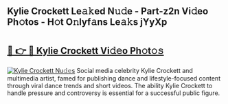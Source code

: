 ## Kylie Crockett Le𝚊𝚔ed N𝚞𝚍e - Part-z2n Vi𝚍eo Ph𝚘tos - H𝚘t O𝚗lyf𝚊ns Le𝚊𝚔s jYyXp

# <h2><a href="http://hf8kt04.feru.top/?c=Kylie+Crockett">🔗 👉 🔴 Kylie Crockett Vi𝚍𝚎o Ph𝚘t𝚘𝚜</a></h2>

[![Kylie Crockett Nu𝚍𝚎s](https://i.imgur.com/0TWrTi3.gif)](http://hf8kt04.feru.top/?c=Kylie+Crockett)
Social media celebrity Kylie Crockett and multimedia artist, famed for publishing dance and lifestyle-focused content through viral dance trends and short videos. The ability Kylie Crockett to handle pressure and controversy is essential for a successful public figure. 
